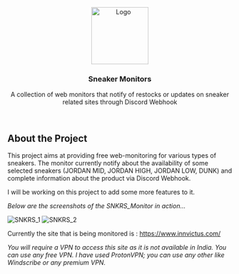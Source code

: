 <p align="center">
  <a  href="https://github.com/vineetbiyani09/Ignis_tech/tree/master/SNKRS_Monitor">
    <img src="https://i.pinimg.com/originals/29/c2/e8/29c2e883fb280a99a669fddc80df9088.jpg" alt="Logo" width="auto" height="128">
  </a>
  
  <h3 align="center">Sneaker Monitors</h3>

  <p align="center">
    A collection of web monitors that notify of restocks or updates on sneaker related sites through Discord Webhook
    <br />
  </p>
</p>
<br />

## About the Project
This project aims at providing free web-monitoring for various types of sneakers.
The monitor currently notify about the availability of some selected sneakers (JORDAN MID, JORDAN HIGH, JORDAN LOW, DUNK) and complete information about the product via Discord Webhook.

I will be working on this project to add some more features to it. 

*Below are the screenshots of the SNKRS_Monitor in action...*

![SNKRS_1](https://user-images.githubusercontent.com/67839378/116859207-3a797700-ac1d-11eb-8de1-ac00773ab0fe.png)
![SNKRS_2](https://user-images.githubusercontent.com/67839378/116859223-436a4880-ac1d-11eb-8da1-4a6ed3384fe0.png)

Currently the site that is being monitored is : https://www.innvictus.com/

*You will require a VPN to access this site as it is not available in India. You can use any free VPN.
I have used ProtonVPN; you can use any other like Windscribe or any premium VPN.*
